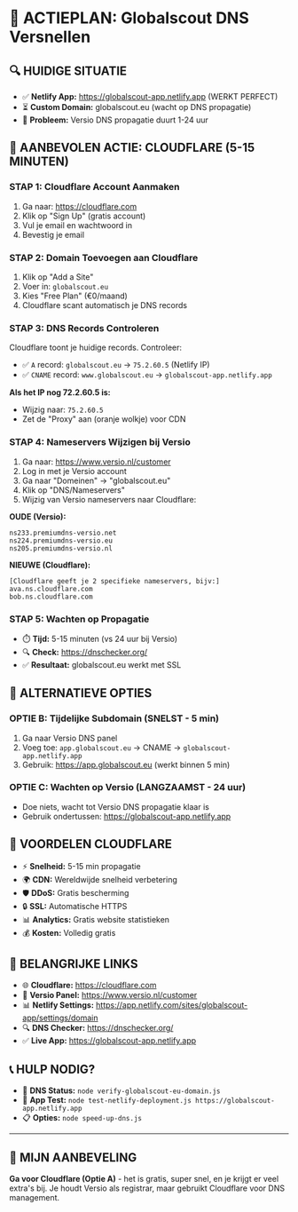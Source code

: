 # 🎯 ACTIEPLAN: Globalscout DNS Versnellen

## 🔍 HUIDIGE SITUATIE
- ✅ **Netlify App:** https://globalscout-app.netlify.app (WERKT PERFECT)
- ⏳ **Custom Domain:** globalscout.eu (wacht op DNS propagatie)
- 🐌 **Probleem:** Versio DNS propagatie duurt 1-24 uur

## 🚀 AANBEVOLEN ACTIE: CLOUDFLARE (5-15 MINUTEN)

### STAP 1: Cloudflare Account Aanmaken
1. Ga naar: https://cloudflare.com
2. Klik op "Sign Up" (gratis account)
3. Vul je email en wachtwoord in
4. Bevestig je email

### STAP 2: Domain Toevoegen aan Cloudflare
1. Klik op "Add a Site"
2. Voer in: `globalscout.eu`
3. Kies "Free Plan" (€0/maand)
4. Cloudflare scant automatisch je DNS records

### STAP 3: DNS Records Controleren
Cloudflare toont je huidige records. Controleer:
- ✅ `A` record: `globalscout.eu` → `75.2.60.5` (Netlify IP)
- ✅ `CNAME` record: `www.globalscout.eu` → `globalscout-app.netlify.app`

**Als het IP nog 72.2.60.5 is:**
- Wijzig naar: `75.2.60.5`
- Zet de "Proxy" aan (oranje wolkje) voor CDN

### STAP 4: Nameservers Wijzigen bij Versio
1. Ga naar: https://www.versio.nl/customer
2. Log in met je Versio account
3. Ga naar "Domeinen" → "globalscout.eu"
4. Klik op "DNS/Nameservers"
5. Wijzig van Versio nameservers naar Cloudflare:

**OUDE (Versio):**
```
ns233.premiumdns-versio.net
ns224.premiumdns-versio.eu
ns205.premiumdns-versio.nl
```

**NIEUWE (Cloudflare):**
```
[Cloudflare geeft je 2 specifieke nameservers, bijv:]
ava.ns.cloudflare.com
bob.ns.cloudflare.com
```

### STAP 5: Wachten op Propagatie
- ⏱️ **Tijd:** 5-15 minuten (vs 24 uur bij Versio)
- 🔍 **Check:** https://dnschecker.org/
- ✅ **Resultaat:** globalscout.eu werkt met SSL

## 🔄 ALTERNATIEVE OPTIES

### OPTIE B: Tijdelijke Subdomain (SNELST - 5 min)
1. Ga naar Versio DNS panel
2. Voeg toe: `app.globalscout.eu` → CNAME → `globalscout-app.netlify.app`
3. Gebruik: https://app.globalscout.eu (werkt binnen 5 min)

### OPTIE C: Wachten op Versio (LANGZAAMST - 24 uur)
- Doe niets, wacht tot Versio DNS propagatie klaar is
- Gebruik ondertussen: https://globalscout-app.netlify.app

## 🎁 VOORDELEN CLOUDFLARE
- ⚡ **Snelheid:** 5-15 min propagatie
- 🌍 **CDN:** Wereldwijde snelheid verbetering
- 🛡️ **DDoS:** Gratis bescherming
- 🔒 **SSL:** Automatische HTTPS
- 📊 **Analytics:** Gratis website statistieken
- 💰 **Kosten:** Volledig gratis

## 🔗 BELANGRIJKE LINKS
- 🌐 **Cloudflare:** https://cloudflare.com
- 🏢 **Versio Panel:** https://www.versio.nl/customer
- 📊 **Netlify Settings:** https://app.netlify.com/sites/globalscout-app/settings/domain
- 🔍 **DNS Checker:** https://dnschecker.org/
- ✅ **Live App:** https://globalscout-app.netlify.app

## 📞 HULP NODIG?
- 🔧 **DNS Status:** `node verify-globalscout-eu-domain.js`
- 🚀 **App Test:** `node test-netlify-deployment.js https://globalscout-app.netlify.app`
- 📋 **Opties:** `node speed-up-dns.js`

---

## 🎯 MIJN AANBEVELING
**Ga voor Cloudflare (Optie A)** - het is gratis, super snel, en je krijgt er veel extra's bij. Je houdt Versio als registrar, maar gebruikt Cloudflare voor DNS management.